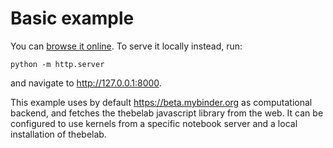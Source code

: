 # Basic example

You can [browse it online](https://minrk.github.io/thebelab/example/).
To serve it locally instead, run:

    python -m http.server

and navigate to http://127.0.0.1:8000.

This example uses by default https://beta.mybinder.org as
computational backend, and fetches the thebelab javascript library
from the web. It can be configured to use kernels from a specific
notebook server and a local installation of thebelab.
